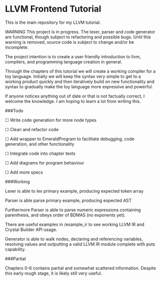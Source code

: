 # LLVM Frontend Tutorial

This is the main repository for my LLVM tutorial.

*WARNING* This project is in progress. The lexer, parser and code generator are functional, though subject to refactoring and possible bugs. Until this warning is removed, source code is subject to change and/or be incomplete.

The project intention is to create a user friendly introduction to llvm, compilers, and programming language creation in general.

Through the chapters of this tutorial we will create a working compiler for a toy language. Initially we will keep the syntax very simple to get to a working product quickly and then iteratively build on new functionality and syntax to gradually make the toy language more expressive and powerful.

If anyone notices anything out of date or that is not factually correct, I welcome the knowledge. I am hoping to learn a lot from writing this.

###Todo

☐ Write code generation for more node types

☐ Clean and refactor code

☐ Add wrapper to EmeraldProgram to facilitate debugging, code generation, and other functionality

☐ Integrate code into chapter texts

☐ Add diagrams for program behaviour

☐ Add more specs

###Working

Lexer is able to lex primary example, producing expected token array

Parser is able parse primary example, producing expected AST

Furthermore Parser is able to parse numeric expressions containing parenthesis, and obeys order of BDMAS (no exponents yet).

There are useful examples in /example_ir to see working LLVM IR and Crystal Builder API usage.

Generator is able to walk nodes, declaring and referencing variables, resolving values and outputting a valid LLVM IR module complete with puts capability.

###Partial

Chapters 0-6 contains partial and somewhat scattered information. Despite this early rough stage, it is likely still very useful.
